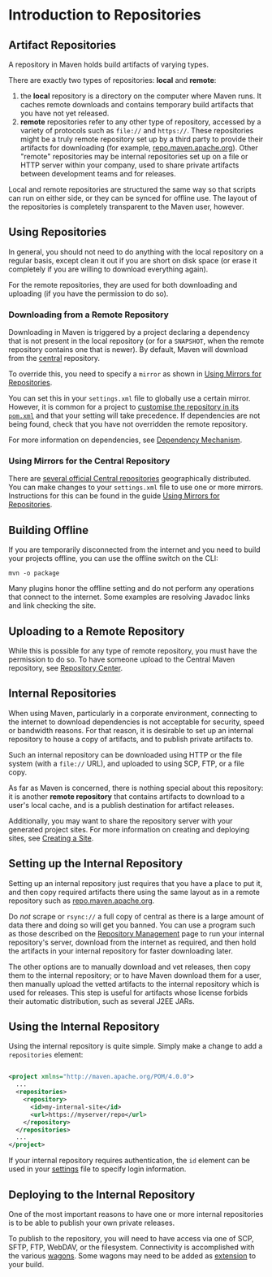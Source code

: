 <!--
Licensed to the Apache Software Foundation (ASF) under one
or more contributor license agreements.  See the NOTICE file
distributed with this work for additional information
regarding copyright ownership.  The ASF licenses this file
to you under the Apache License, Version 2.0 (the
"License"); you may not use this file except in compliance
with the License.  You may obtain a copy of the License at

http://www.apache.org/licenses/LICENSE-2.0

Unless required by applicable law or agreed to in writing,
software distributed under the License is distributed on an
"AS IS" BASIS, WITHOUT WARRANTIES OR CONDITIONS OF ANY
KIND, either express or implied.  See the License for the
specific language governing permissions and limitations
under the License.
-->

# Introduction to Repositories

## Artifact Repositories

A repository in Maven holds build artifacts of varying types.

There are exactly two types of repositories: **local** and **remote**:

1. the **local** repository is a directory on the computer where Maven runs. It caches remote downloads and contains temporary build artifacts that you have not yet released.
2. **remote** repositories refer to any other type of repository, accessed by a variety of protocols such as `file://` and `https://`. These repositories might be a truly remote repository set up by a third party to provide their artifacts for downloading (for example, [repo.maven.apache.org](https://repo.maven.apache.org/maven2/)). Other "remote" repositories may be internal repositories set up on a file or HTTP server within your company, used to share private artifacts between development teams and for releases.

Local and remote repositories are structured the same way so that scripts can run on either side, or they can be synced for offline use. The layout of the repositories is completely transparent to the Maven user, however.

## Using Repositories

In general, you should not need to do anything with the local repository on a regular basis, except clean it out if you are short on disk space (or erase it completely if you are willing to download everything again).

For the remote repositories, they are used for both downloading and uploading (if you have the permission to do so).

### Downloading from a Remote Repository

Downloading in Maven is triggered by a project declaring a dependency that is not present in the local repository (or for a `SNAPSHOT`, when the remote repository contains one that is newer). By default, Maven will download from the [central](https://repo.maven.apache.org/maven2/) repository.

To override this, you need to specify a `mirror` as shown in [Using Mirrors for Repositories](../mini/guide-mirror-settings.html).

You can set this in your `settings.xml` file to globally use a certain mirror. However, it is common for a project to [customise the repository in its `pom.xml`](../mini/guide-multiple-repositories.html) and that your setting will take precedence. If dependencies are not being found, check that you have not overridden the remote repository.

For more information on dependencies, see [Dependency Mechanism](./introduction-to-dependency-mechanism.html).

### Using Mirrors for the Central Repository

There are [several official Central repositories](/repository/) geographically distributed. You can make changes to your `settings.xml` file to use one or more mirrors. Instructions for this can be found in the guide [Using Mirrors for Repositories](../mini/guide-mirror-settings.html).

## Building Offline

If you are temporarily disconnected from the internet and you need to build your projects offline, you can use the offline switch on the CLI:

```
mvn -o package
```

Many plugins honor the offline setting and do not perform any operations that connect to the internet. Some examples are resolving Javadoc links and link checking the site.

## Uploading to a Remote Repository

While this is possible for any type of remote repository, you must have the permission to do so. To have someone upload to the Central Maven repository, see [Repository Center](../../repository/index.html).

## Internal Repositories

When using Maven, particularly in a corporate environment, connecting to the internet to download dependencies is not acceptable for security, speed or bandwidth reasons. For that reason, it is desirable to set up an internal repository to house a copy of artifacts, and to publish private artifacts to.

Such an internal repository can be downloaded using HTTP or the file system (with a `file://` URL), and uploaded to using SCP, FTP, or a file copy.

As far as Maven is concerned, there is nothing special about this repository: it is another **remote repository** that contains artifacts to download to a user's local cache, and is a publish destination for artifact releases.

Additionally, you may want to share the repository server with your generated project sites. For more information on creating and deploying sites, see [Creating a Site](../mini/guide-site.html).

## Setting up the Internal Repository

Setting up an internal repository just requires that you have a place to put it, and then copy required artifacts there using the same layout as in a remote repository such as [repo.maven.apache.org](https://repo.maven.apache.org/maven2/).

Do _not_ scrape or `rsync://` a full copy of central as there is a large amount of data there and doing so will get you banned. You can use a program such as those described on the [Repository Management](../../repository-management.html) page to run your internal repository's server, download from the internet as required, and then hold the artifacts in your internal repository for faster downloading later.

The other options are to manually download and vet releases, then copy them to the internal repository; or to have Maven download them for a user, then manually upload the vetted artifacts to the internal repository which is used for releases. This step is useful for artifacts whose license forbids their automatic distribution, such as several J2EE JARs.

## Using the Internal Repository

Using the internal repository is quite simple. Simply make a change to add a `repositories` element:

```xml

<project xmlns="http://maven.apache.org/POM/4.0.0">
  ...
  <repositories>
    <repository>
      <id>my-internal-site</id>
      <url>https://myserver/repo</url>
    </repository>
  </repositories>
  ...
</project>

```

If your internal repository requires authentication, the `id` element can be used in your [settings](../../settings.html#Servers) file to specify login information.

## Deploying to the Internal Repository

One of the most important reasons to have one or more internal repositories is to be able to publish your own private releases.

To publish to the repository, you will need to have access via one of SCP, SFTP, FTP, WebDAV, or the filesystem. Connectivity is accomplished with the various [wagons](/wagon/wagon-providers/index.html). Some wagons may need to be added as [extension](/ref/current/maven-model/maven.html#class_extension) to your build.

<!-- For example, to set up an SCP transfer.-->
<!-- show the scp example.-->

